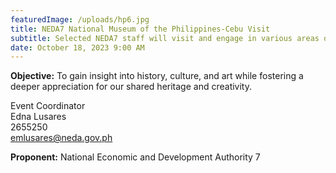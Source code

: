 ```yaml
---
featuredImage: /uploads/hp6.jpg
title: NEDA7 National Museum of the Philippines-Cebu Visit
subtitle: Selected NEDA7 staff will visit and engage in various areas of the museum.
date: October 18, 2023 9:00 AM
---
```

**O﻿bjective:** To gain insight into history, culture, and art while fostering a deeper appreciation for our shared heritage and creativity.

E﻿vent Coordinator\
Edna Lusares\
2655250\
emlusares@neda.gov.ph

**P﻿roponent:** National Economic and Development Authority 7